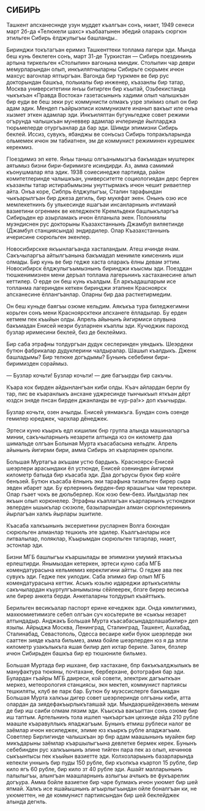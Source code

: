 ## СИБИРЬ

Ташкент апсханесннде узун муддет къалгъан сонъ, ниает, 1949 сенеси март 2б-да «Телюкели шахс» къабаатынен эбедий оларакъ сюргюн этильген Сибирь ёлджулыгъы башланды..

Биринджи токътагъан еримиз Ташкенттеки топлама лагери эди.
Мында беш кунь беклеген сонъ, март 31-де Туркистан — Сибирь поездининъ артына тиркельген «Столыпин» вагонына миндик.
Столыпин чар деври мемурларындан олып, инкъиляпчыларны Сибирьге сюрьмек ичюн махсус вагонлар яптыргъан.
Вагонда бир туркмен ве бир рус докторындан башкъа, полыиалы бир инженер, къазанлы бир татар, Москва университетини янъы битирген бир къытай, Озьбекистанда чыкъкъан «Правда Востока» газетасынынъ хадими олып чалышкъан бир еуди ве беш зеки рус коммунисти олмакъ узре зпиімиз олып он бир адам эдик.
Мендеп гъайрыэписи коммунизмге инанып вакъыт иле онъа хызмет эткен адамлар эди.
Инкъиляптан бугуньгедже совет режими огърунда чалышкъан муневвер адамлар ичлеринде йылларджа тюрьмелерде отургъанлар да бар эди.
Шимди эпимизни Сибирь беклей.
Иссиз, сувукъ, ябанджы ве сонъсыз Сибирь топракъларында ольмемек ичюн эм табиатнен, эм де коммунист режиминен курешмек керекмиз.

ГІоездимиз эп кете.
Янъы таныш олгъанымызгъа бакъмадан муштерек аятымыз бизни бири-биримизге исиндирди.
Аз, амма самимий къонушмалар япа эдик.
1938 соиесинедже партияда, район комитетлеринде чалышкъан, университетте социологиядан дерс берген къазанлы татар истирабымызны унуттырмакъ ичюн чешит риваетлер айта.
Онъа коре, Сибпрь ёлджулыгъы, Сталин тарафындан чыкъарылгъан бир джеза дегиль, бир мукяфат экен.
Онынъ озю исе мемлекетнинъ бу улькесинде яшагъаи инсанларнынъ ичтимаий вазиетини огренмек ве келеджекте Кремльдеки башлыкъларгъа Сибирьден ер азырламакъ ичюн ёлланыла экен.
Полониялы муэндиснен рус докторыны Къазахстаннынъ Джамбул виляетинде (Джамбул станциясында) эндирдилер.
Олар Къазахстаннынъ ичерисине сюрюльген экенлер.

Новосибирскке якъынлагъанда хасталандым.
Атеш ичинде янам.
Сакъчыларгъа айтылгъанына бакъмадап менимле кимсенинъ иши олмады.
Бир кунь ве бир гедже хаста оларакъ ёлны девам эттим.
Новосибирск ёлджулыгъымызнынъ биринджи къысмы эди.
Поезддан тюшкенимизнен мени деръал топлама лагерьнинъ хастаханесине алып кеттилер.
О ерде он беш кунь къалдым.
Ёл аркъадашларым исе топланма лагеринден кеткен биринджи этапнен Красноярск апсханесине ёллангъанлар.
Оларны бир даа расткетирмедим.

Он беш куньде баягъы озюме кельдим.
Аякъкъа тура биледжегимни корьген сонъ мени Красноярсктеки апсханеге ёлладылар.
Бу ерден кетмем пек къыйын олды.
Апрель айынынъ йигирмиси олувына бакъмадан Енисей неэри бузларнен къаплы эди.
Кучюджик пароход бузлар иримесини беклей, биз де беклеймиз.

Бир саба этрафны толдургъан дудук сеслеринден уяндыкъ.
Шеэрдеки бутюн фабрикалар дудуклерини чалдыралар.
Шашып къалдыкъ.
Дженк башладымы?
Бир телюке догъдымы?
Бунынъ себебини бири-биримизден сораймыз.

— Бузлар кочьти!
Бузлар кочьти! — дие багъырды бир сакъчы.

Къара кок бирден айдынлангъан киби олды.
Къач айлардан берли бу тар, пис ве къаранлыкъ ансхане уджресинде тынчыкъып яткъан дёрт юздсн зняде пнсан бирден джанланды ве «ур-ра!»> доп къычырды.

Бузлар кочьти, озен ачылды.
Енисей уянмакъга.
Бундан сонъ озенде гемилер юреджек, чархлар дёнеджек.

Эртеси куню къыркъ едп кишилик бнр группа алында машиналаргъа минии, сакъчыларнынъ незарети алтында юз он километр даа шимальде олгъан Болыная Мурта къасабасына кельдпк.
Апрель айынынъ йигирми бири, амма Сибирь эп къарларнен орьтюли.

Большая Муртагъа акъшам устю бардыкъ.
Красноярск-Енисей шеэрлери арасындаки ёл устюнде, Енисей озенинден йигирми километр батыда бир къасаба эди.
Даа догърусы буюк бир койге бенъзей.
Бутюн къасаба ёлнынъ эки тарафына тизильген бирер сыра эвден ибарет эди.
Бу ерлернинъ бирден-бир ярашыгъы чам тереклери.
Олар гъает чокъ ве дюльберлер.
Кок юзю бем-беяз.
Иылдызлар пек якъын олып корюнелер.
Этрафны къаплагъан къарларнынъ устюндеки эвлерден ышыкълар сюзюле, базыларындан алман сюргюнлерининъ йырлагъан халкъ йырлары эшитиле.

Къасаба халкъынынъ эксериетини русларнен Волга боюндан сюрюльген алманлар тешкиль эте эдилер.
Къалгъанлары исе литвалылар, поляклар, Къырымдан сюрюльген татарлар, ниает, эстонлар эди.

Бизни МГБ башлыгъы къаршылады ве эпимизни умумий ятакъкъа ерлештирди.
Янымыздан кетеркен, эртеси куню саба МГБ комендатурасына кельмемиз кереклигини айтты.
О гедже ава пек сувукъ эди.
Гедже пек уилодик.
Саба эпимиз бир олып МГБ комендатурасына кеттик.
Асыкъ юзьлю идареджи артыкъсилялы сакъчылардан къуртулгъанымызны сёйлеерек, бпзге бирер весикъа иле бирер анкета берди.
Анкеталарны толдурып къайттыкъ.

Берильген весикъалар паспорт ерине кечеджек эди.
Онда кимлигимиз, махкюмиетимизге себеп олгъан суч косьтериле ве «сыкъы незарет алтындадыр.
Анджакъ Большая Мурта къасабасындадолашабилир» деп язылы.
Айрыджа Москва, Ленинград, Сталинград, Ташкент, Ашхабад, Сталинабад, Севастополь, Одесса весаире киби буюк шеэрлерде эки сааттен зияде къала бильмез, амма бойле шеэрлерден юз я да элли километр узакълыкъта яшая билир деп ихтар бериле.
Затен, бпзлер ичюн Сибирьден башкъа бир ер тюшюниле бильмез.

Большая Муртада бир ишхане, бир хастахане, бпр бакъкъалджылыкъ ве мануфактура тюкяны, почтахане, берберхане, фотография бар эди.
Булардан гъайры МГБ даиреси, кой совети, электрик дагъыткъан меркез, метеорология станциясы, экн мектеп, коммунист партиясы тешкиляты, клуб ве парк бар.
Бутюн бу муэссислерге бакъмадан Большая Мурта халкъы дигер совет шеэрлеринде олгъаны киби, атта олардан да зиядефакъырлыкътаяшай эди.
Мындаэршейденэвель меним де бир иш саиби олмам лязим эди.
Къыскъа вакъыттан сонъ озюме бир иш таптым.
Артельнинъ тола ишлеп чыкъаргъан цехинде айда 210 рубле маашле къаравуллыкъ япаджагъым.
Бунынъ етмиш рублеси налог ве заёмлар ичюн кесиледжек, элиме юз къыркъ рубле аладжагъым.
Советлер Бирлигинде чалышкъан эр бнр адам маашынынъ муайен бир микъдарыны заёмлар къаршылыгъына девлетке бермек керек.
Бунынъ себебинден рус халкъынынъ элине тийген пара пек аз олып, кечинюв сыкъынтысы пек къыйын вазиетте эди.
Колхозларыынъ базарларында кепекли уннынъ бир пуды 150 рубле, бир къопкъа къартоп 15 рубле, бир кило ягъ 60 рубле, бир кило зт 40 рубле эди.
Ашайт малларынынъ палылыгъы, алынгъан маашларнынъ азлыгъы ачлыкъ ве фукъарелик догъура.
Амма бойле вазиетке бир чаре булмакъ ичюн укюмет бир шей япмай.
Халкъ исе яшайышнынъ агъырлыгъындан ойле боналгъан ки, не укюметтен, не де коммунист партиясындан бир шей беклейджек алында дегнль.
